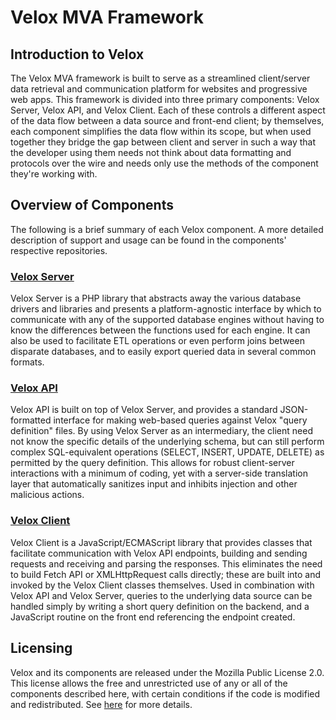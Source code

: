 # Velox MVA Framework

## Introduction to Velox
The Velox MVA framework is built to serve as a streamlined client/server data retrieval and communication platform for
websites and progressive web apps. This framework is divided into three primary components: Velox Server, 
Velox API, and Velox Client.
Each of these controls a different aspect of the data flow between a data source and front-end client; by themselves, each
component simplifies the data flow within its scope, but when used together they bridge the gap between client and
server in such a way that the developer using them needs not think about data formatting and protocols over the wire
and needs only use the methods of the component they're working with.

## Overview of Components
The following is a brief summary of each Velox component. A more detailed description of support and usage can be found in the components' respective
repositories.

### [Velox Server](https://github.com/KitsuneTech-com/Velox-Server)
Velox Server is a PHP library that abstracts away the various database drivers and libraries and presents a platform-agnostic interface by which to
communicate with any of the supported database engines without having to know the differences between the functions used for each engine. It can also
be used to facilitate ETL operations or even perform joins between disparate databases, and to easily export queried data in several common formats.

### [Velox API](https://github.com/KitsuneTech-com/Velox-API)
Velox API is built on top of Velox Server, and provides a standard JSON-formatted interface for making web-based queries against Velox "query definition"
files. By using Velox Server as an intermediary, the client need not know the specific details of the underlying schema, but can still perform complex
SQL-equivalent operations (SELECT, INSERT, UPDATE, DELETE) as permitted by the query definition. This allows for robust client-server interactions with
a minimum of coding, yet with a server-side translation layer that automatically sanitizes input and inhibits injection and other malicious actions.

### [Velox Client](https://github.com/KitsuneTech-com/Velox-Client)
Velox Client is a JavaScript/ECMAScript library that provides classes that facilitate communication with Velox API endpoints, building and sending requests
and receiving and parsing the responses. This eliminates the need to build Fetch API or XMLHttpRequest calls directly; these are built into and invoked
by the Velox Client classes themselves. Used in combination with Velox API and Velox Server, queries to the underlying data source can be handled simply
by writing a short query definition on the backend, and a JavaScript routine on the front end referencing the endpoint created.

## Licensing
Velox and its components are released under the Mozilla Public License 2.0. This license allows the free and unrestricted use of any or all of the components
described here, with certain conditions if the code is modified and redistributed. See [here](https://www.mozilla.org/en-US/MPL/2.0/) for more details.
